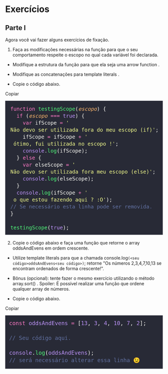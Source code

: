 # Exercícios

## Parte I

Agora você vai fazer alguns exercícios de fixação.

1. Faça as modificações necessárias na função para que o seu comportamento respeite o escopo no qual cada variável foi declarada.

- Modifique a estrutura da função para que ela seja uma arrow function .

- Modifique as concatenações para template literals .

- Copie o código abaixo.

Copiar

![](parte1.png)

2. Copie o código abaixo e faça uma função que retorne o array oddsAndEvens em ordem crescente.

- Utilize template literals para que a chamada console.log`(<seu código>oddsAndEvens<seu código>)`; retorne "Os números 2,3,4,7,10,13 se encontram ordenados de forma crescente!".

- Bônus (opcional): tente fazer o mesmo exercício utilizando o método array.sort() . Spoiler: É possível realizar uma função que ordene qualquer array de números.

- Copie o código abaixo.

Copiar

![](parte2.png)
